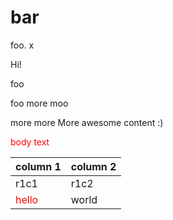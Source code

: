 # bar
foo.
x

Hi!

foo

foo
more moo

more
more
More awesome content :)

<div style="color:red;">body text</div> 

| column 1 | column 2 |
|-|-|
| r1c1 | r1c2 |
| <div style="color:red;">hello</div> | world |

